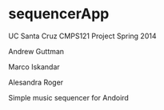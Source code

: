 sequencerApp
============
UC Santa Cruz CMPS121 Project Spring 2014

Andrew Guttman

Marco Iskandar

Alesandra Roger

Simple music sequencer for Andoird
